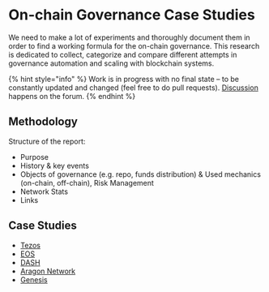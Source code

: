 # On-chain Governance Case Studies

We need to make a lot of experiments and thoroughly document them in order to find a working formula for the on-chain governance. This research is dedicated to collect, categorize and compare different attempts in governance automation and scaling with blockchain systems.

{% hint style="info" %}
Work is in progress with no final state – to be constantly updated and changed \(feel free to do pull requests\). [Discussion](https://daotalk.org/t/case-studies-decentralized-orgs-with-on-chain-governance/395) happens on the forum.
{% endhint %}

## Methodology

Structure of the report:

* Purpose
* History & key events
* Objects of governance \(e.g. repo, funds distribution\) & Used mechanics \(on-chain, off-chain\), Risk Management
* Network Stats
* Links

## Case Studies

* [Tezos](tezos.md)
* [EOS](eos.md)
* [DASH](dash.md)
* [Aragon Network](aragon-network.md)
* [Genesis](genesis.md)



